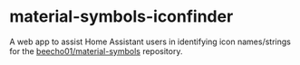 # material-symbols-iconfinder
A web app to assist Home Assistant users in identifying icon names/strings for the [beecho01/material-symbols](https://github.com/beecho01/material-symbols) repository.
